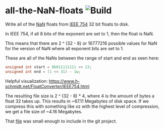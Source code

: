 # all-the-NaN-floats ![Build](https://img.shields.io/github/actions/workflow/status/jakeroggenbuck/all-the-NaN-floats/c-cpp.yml?branch=main&style=for-the-badge)

Write all of the [NaN](https://en.wikipedia.org/wiki/NaN) floats from [IEEE 754](https://en.wikipedia.org/wiki/IEEE_754) 32 bit floats to disk.

In IEEE 754, if all 8 bits of the exponent are set to 1, then the float is NaN.

This means that there are 2 ^ (32 - 8) or 16777216 possible values for NaN for the version of NaN where all exponent bits are set to 1.

These are all of the NaNs between the range of start and end as seen here:

```c
unsigned int start = 0b011111111 << 23;
unsigned int end = (1 << 31) - 1u;
```

Helpful visualization: https://www.h-schmidt.net/FloatConverter/IEEE754.html

The resulting file size is 2 ^ (32 - 8) * 4, where 4 is the amount of bytes a float 32 takes up. This results in ~67.11 Megabytes of disk space. If we compress this with something like xz with the highest level of compression, we get a file size of ~4.16 Megabytes.

That [file](https://github.com/JakeRoggenbuck/all-the-NaN-floats/blob/main/all-the-nan-floats.xz) was small enough to include in the git project.
